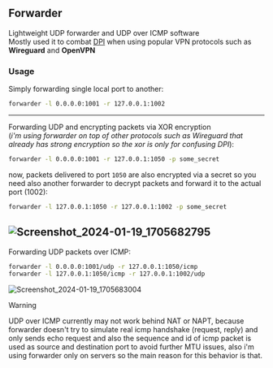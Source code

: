 ## Forwarder
Lightweight UDP forwarder and UDP over ICMP software  
Mostly used it to combat [DPI](https://en.wikipedia.org/wiki/Deep_packet_inspection) when using popular VPN protocols such as **Wireguard** and **OpenVPN**

### Usage
Simply forwarding single local port to another:
```bash
forwarder -l 0.0.0.0:1001 -r 127.0.0.1:1002
```
---
Forwarding UDP and encrypting packets via XOR encryption  
(*i'm using forwarder on top of other protocols such as Wireguard that already has strong encryption so the xor is only for confusing DPI*):
```sh
forwarder -l 0.0.0.0:1001 -r 127.0.0.1:1050 -p some_secret
```
now, packets delivered to port `1050` are also encrypted via a secret so you need also another forwarder to decrypt packets and forward it to the actual port (1002):
```sh
forwarder -l 127.0.0.1:1050 -r 127.0.0.1:1002 -p some_secret
```
![Screenshot_2024-01-19_1705682795](https://github.com/Arian8j2/forwarder/assets/56799194/09433d44-48bc-4a27-a7ab-19bd5990a9b6)
---
Forwarding UDP packets over ICMP:
```sh
forwarder -l 0.0.0.0:1001/udp -r 127.0.0.1:1050/icmp
forwarder -l 127.0.0.1:1050/icmp -r 127.0.0.1:1002/udp
```
![Screenshot_2024-01-19_1705683004](https://github.com/Arian8j2/forwarder/assets/56799194/bafe0681-abec-48cb-8ea7-1651d983c9e6)
> [!WARNING]
> UDP over ICMP currently may not work behind NAT or NAPT, because forwarder doesn't try to simulate real icmp handshake (request, reply) and only sends echo request and also the sequence and id of icmp packet is used as source and destination port to avoid further MTU issues, also i'm using forwarder only on servers so the main reason for this behavior is that.
